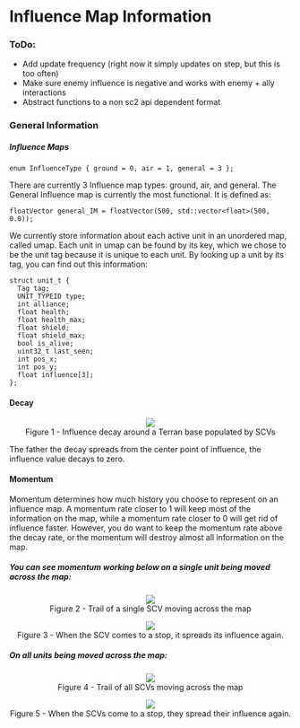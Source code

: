 # **Influence Map Information**

### ToDo:
- Add update frequency (right now it simply updates on step, but this is too often)
- Make sure enemy influence is negative and works with enemy + ally interactions
- Abstract functions to a non sc2 api dependent format

### General Information

##### Influence Maps

    enum InfluenceType { ground = 0, air = 1, general = 3 };
There are currently 3 Influence map types: ground, air, and general.
The General Influence map is currently the most functional. It is defined as:

    floatVector general_IM = floatVector(500, std::vector<float>(500, 0.0));

We currently store information about each active unit in an unordered map, called umap. Each unit in umap can be found by its key, which we chose to be the unit tag because it is unique to each unit. By looking up a unit by its tag, you can find out this information:

    struct unit_t {
      Tag tag;
      UNIT_TYPEID type;
      int alliance;
      float health;
      float health_max;
      float shield;
      float shield_max;
      bool is_alive;
      uint32_t last_seen;         
      int pos_x;
      int pos_y;
      float influence[3];        
    };

#### Decay
<p align="center">
  <img src="https://i.imgur.com/SNHLusc.jpg"><br/>
Figure 1 - Influence decay around a Terran base populated by SCVs
</p>
The father the decay spreads from the center point of influence, the influence value decays to zero.

#### Momentum
Momentum determines how much history you choose to represent on an influence map. A momentum rate closer to 1 will keep most of the information on the map, while a momentum rate closer to 0 will get rid of influence faster. However, you do want to keep the momentum rate above the decay rate, or the momentum will destroy almost all information on the map.

##### You can see momentum working below on a single unit being moved across the map:
<p align="center">
  <img src="https://i.imgur.com/gx9VRYi.jpg"><br/>
Figure 2 - Trail of a single SCV moving across the map
</p>
<p align="center">
  <img src="https://i.imgur.com/Uf1lY0U.jpg"><br/>
Figure 3 - When the SCV comes to a stop, it spreads its influence again.
</p>

##### On all units being moved across the map:
<p align="center">
  <img src="https://i.imgur.com/gwrIfqc.jpg"><br/>
Figure 4 - Trail of all SCVs moving across the map
</p>
<p align="center">
  <img src="https://i.imgur.com/tgAk2Ks.jpg"><br/>
Figure 5 - When the SCVs come to a stop, they spread their influence again.
</p>
